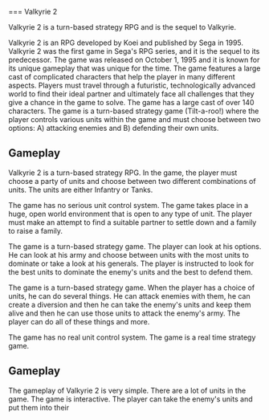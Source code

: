 
===
Valkyrie 2

Valkyrie 2 is a turn-based strategy RPG and is the sequel to Valkyrie.

Valkyrie 2 is an RPG developed by Koei and published by Sega in 1995. Valkyrie 2 was the first game in Sega's RPG series, and it is the sequel to its predecessor. The game was released on October 1, 1995 and it is known for its unique gameplay that was unique for the time. The game features a large cast of complicated characters that help the player in many different aspects. Players must travel through a futuristic, technologically advanced world to find their ideal partner and ultimately face all challenges that they give a chance in the game to solve. The game has a large cast of over 140 characters. The game is a turn-based strategy game (Tilt-a-roo!) where the player controls various units within the game and must choose between two options: A) attacking enemies and B) defending their own units.

## Gameplay

Valkyrie 2 is a turn-based strategy RPG. In the game, the player must choose a party of units and choose between two different combinations of units. The units are either Infantry or Tanks.

The game has no serious unit control system. The game takes place in a huge, open world environment that is open to any type of unit. The player must make an attempt to find a suitable partner to settle down and a family to raise a family.

The game is a turn-based strategy game. The player can look at his options. He can look at his army and choose between units with the most units to dominate or take a look at his generals. The player is instructed to look for the best units to dominate the enemy's units and the best to defend them.

The game is a turn-based strategy game. When the player has a choice of units, he can do several things. He can attack enemies with them, he can create a diversion and then he can take the enemy's units and keep them alive and then he can use those units to attack the enemy's army. The player can do all of these things and more.

The game has no real unit control system. The game is a real time strategy game.

## Gameplay

The gameplay of Valkyrie 2 is very simple. There are a lot of units in the game. The game is interactive. The player can take the enemy's units and put them into their
